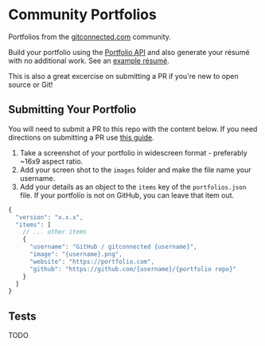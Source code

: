 # Community Portfolios
Portfolios from the [gitconnected.com](https://gitconnected.com) community.

Build your portfolio using the [Portfolio API](https://gitconnected.com/portfolio-api) and also generate your résumé with no additional work. See an [example résumé](https://gitconnected.com/richard-hendricks-demo/resume).

This is also a great excercise on submitting a PR if you're new to open source or Git!

## Submitting Your Portfolio
You will need to submit a PR to this repo with the content below. If you need directions on submitting a PR use [this guide](https://help.github.com/en/github/collaborating-with-issues-and-pull-requests/creating-a-pull-request).

1. Take a screenshot of your portfolio in widescreen format - preferably ~16x9 aspect ratio.
2. Add your screen shot to the `images` folder and make the file name your username.
3. Add your details as an object to the `items` key of the `portfolios.json` file. If your portfolio is not on GitHub, you can leave that item out.
```js
{
  "version": "x.x.x",
  "items": [
    // ... other items
    {
      "username": "GitHub / gitconnected {username}",
      "image": "{username}.png",
      "website": "https://portfolio.com",
      "github": "https://github.com/{username}/{portfolio repo}"
    }
  ]
}
```

## Tests
TODO
